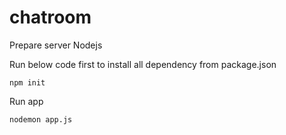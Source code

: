 # chatroom

Prepare server
Nodejs

Run below code first to install all dependency from package.json
```
npm init
```

Run app
```
nodemon app.js
```
